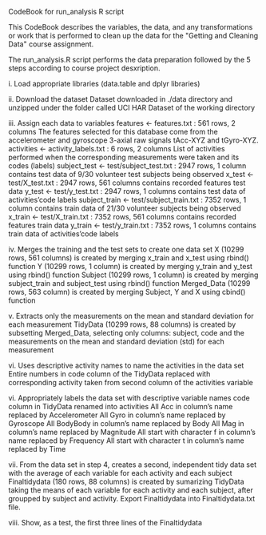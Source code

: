 CodeBook for run_analysis R script

This CodeBook describes the variables, the data, and any transformations or work that is performed to clean up the data for the "Getting and Cleaning Data" course assignment.

The run_analysis.R script performs the data preparation followed by the 5 steps according to course project desxription.

i.    Load appropriate libraries (data.table and dplyr libraries)

ii.   Download the dataset
Dataset downloaded in ./data directory and unzipped under the folder called UCI HAR Dataset of the working directory

iii.  Assign each data to variables
features <- features.txt : 561 rows, 2 columns
The features selected for this database come from the accelerometer and gyroscope 3-axial raw signals tAcc-XYZ and tGyro-XYZ.
activities <- activity_labels.txt : 6 rows, 2 columns
List of activities performed when the corresponding measurements were taken and its codes (labels)
subject_test <- test/subject_test.txt : 2947 rows, 1 column
contains test data of 9/30 volunteer test subjects being observed
x_test <- test/X_test.txt : 2947 rows, 561 columns
contains recorded features test data
y_test <- test/y_test.txt : 2947 rows, 1 columns
contains test data of activities’code labels
subject_train <- test/subject_train.txt : 7352 rows, 1 column
contains train data of 21/30 volunteer subjects being observed
x_train <- test/X_train.txt : 7352 rows, 561 columns
contains recorded features train data
y_train <- test/y_train.txt : 7352 rows, 1 columns
contains train data of activities’code labels

iv.   Merges the training and the test sets to create one data set
X (10299 rows, 561 columns) is created by merging x_train and x_test using rbind() function
Y (10299 rows, 1 column) is created by merging y_train and y_test using rbind() function
Subject (10299 rows, 1 column) is created by merging subject_train and subject_test using rbind() function
Merged_Data (10299 rows, 563 column) is created by merging Subject, Y and X using cbind() function

v.    Extracts only the measurements on the mean and standard deviation for each measurement
TidyData (10299 rows, 88 columns) is created by subsetting Merged_Data, selecting only columns: subject, code and the measurements on the mean and standard deviation (std) for each measurement

vi.   Uses descriptive activity names to name the activities in the data set
Entire numbers in code column of the TidyData replaced with corresponding activity taken from second column of the activities variable

vi.   Appropriately labels the data set with descriptive variable names
code column in TidyData renamed into activities
All Acc in column’s name replaced by Accelerometer
All Gyro in column’s name replaced by Gyroscope
All BodyBody in column’s name replaced by Body
All Mag in column’s name replaced by Magnitude
All start with character f in column’s name replaced by Frequency
All start with character t in column’s name replaced by Time

vii.    From the data set in step 4, creates a second, independent tidy data set with the average of each variable for each activity and each subject
Finaltidydata (180 rows, 88 columns) is created by sumarizing TidyData taking the means of each variable for each activity and each subject, after groupped by subject and activity.
Export Finaltidydata into Finaltidydata.txt file.

viii.   Show, as a test, the first three lines of the Finaltidydata

